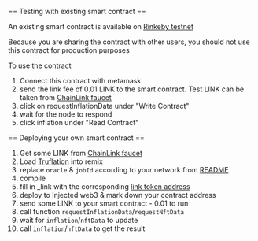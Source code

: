 
== Testing with existing smart contract ==

An existing smart contract is available on [Rinkeby testnet](https://rinkeby.etherscan.io/address/0x769dadc1bdBAF9d129D54981636Dcd96EdB57c0d)

Because you are sharing the contract with other users, you should not use this contract for production purposes

To use the contract
1. Connect this contract with metamask
2. send the link fee of 0.01 LINK to the smart contract.  Test LINK
   can be taken from [ChainLink faucet](https://faucets.chain.link/)
3. click on requestInflationData under "Write Contract"
4. wait for the node to respond
5. click inflation under "Read Contract"

== Deploying your own smart contract ==

1. Get some LINK from [ChainLink faucet](https://faucets.chain.link/)
2. Load [Truflation](https://remix.ethereum.org/#url=https://raw.githubusercontent.com/truflation/quickstart/main/TruflationTester.sol)
   into remix
3. replace `oracle` & `jobId` according to your network from [README](https://github.com/truflation/quickstart/blob/main/README.md)
4. compile
5. fill in \_link with the corresponding [link token address](https://docs.chain.link/docs/link-token-contracts/)
6. deploy to Injected web3 & mark down your contract address
7. send some LINK to your smart contract - 0.01 to run
8. call function `requestInflationData`/`requestNftData`
9. wait for `inflation`/`nftData` to update
10. call `inflation`/`nftData` to get the result
